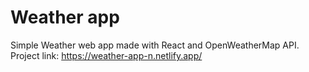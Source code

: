 # Weather app
Simple Weather web app made with React and OpenWeatherMap API. <br />
Project link: https://weather-app-n.netlify.app/
